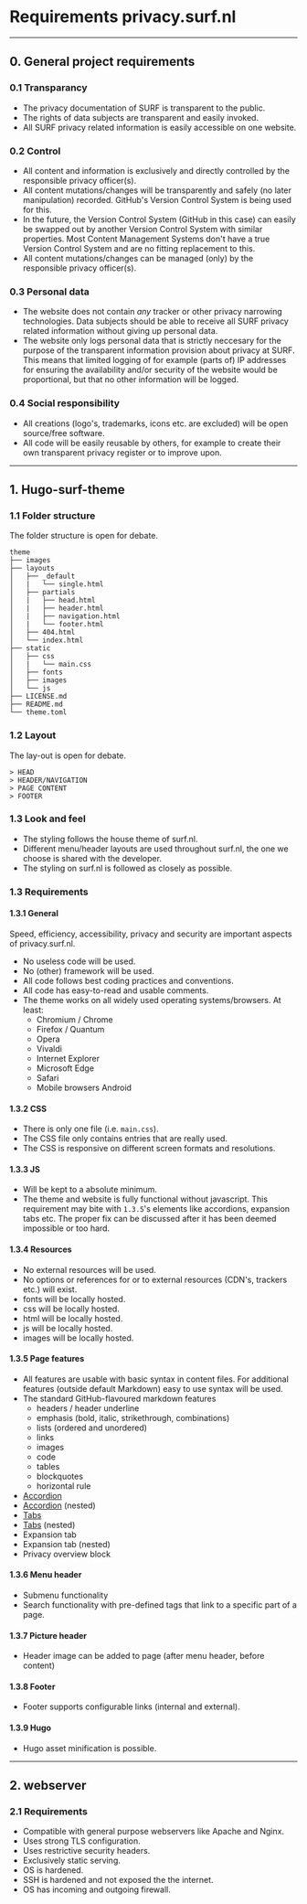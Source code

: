 # Requirements privacy.surf.nl
------------------------------
## 0. General project requirements
### 0.1 Transparancy
* The privacy documentation of SURF is transparent to the public.
* The rights of data subjects are transparent and easily invoked.
* All SURF privacy related information is easily accessible on one website.

### 0.2 Control
* All content and information is exclusively and directly controlled by the responsible privacy officer(s).
* All content mutations/changes will be transparently and safely (no later manipulation) recorded. GitHub's Version Control System is being used for this.
* In the future, the Version Control System (GitHub in this case) can easily be swapped out by another Version Control System with similar properties. Most Content Management Systems don't have a true Version Control System and are no fitting replacement to this.
* All content mutations/changes can be managed (only) by the responsible privacy officer(s).

### 0.3 Personal data
* The website does not contain *any* tracker or other privacy narrowing technologies. Data subjects should be able to receive all SURF privacy related information without giving up personal data.
* The website only logs personal data that is strictly neccesary for the purpose of the transparent information provision about privacy at SURF. This means that limited logging of for example (parts of) IP addresses for ensuring the availability and/or security of the website would be proportional, but that no other information will be logged.

### 0.4 Social responsibility
* All creations (logo's, trademarks, icons etc. are excluded) will be open source/free software.
* All code will be easily reusable by others, for example to create their own transparent privacy register or to improve upon.

---------------------
## 1. Hugo-surf-theme
### 1.1 Folder structure
The folder structure is open for debate.
```
theme
├── images
├── layouts
│   ├── _default
│   |   └── single.html
│   ├── partials
│   |   ├── head.html
│   |   ├── header.html
│   |   ├── navigation.html
│   |   └── footer.html
│   ├── 404.html
│   └── index.html
├── static
│   ├── css
│   |   └── main.css
│   ├── fonts
│   ├── images
│   └── js
├── LICENSE.md
├── README.md
└── theme.toml
```

### 1.2 Layout
The lay-out is open for debate.
```
> HEAD
> HEADER/NAVIGATION
> PAGE CONTENT
> FOOTER
```

### 1.3 Look and feel
* The styling follows the house theme of surf.nl.
* Different menu/header layouts are used throughout surf.nl, the one we choose is shared with the developer.
* The styling on surf.nl is followed as closely as possible.

### 1.3 Requirements
#### 1.3.1 General
Speed, efficiency, accessibility, privacy and security are important aspects of privacy.surf.nl.

* No useless code will be used.
* No (other) framework will be used.
* All code follows best coding practices and conventions.
* All code has easy-to-read and usable comments.
* The theme works on all widely used operating systems/browsers. At least:
    * Chromium / Chrome
    * Firefox / Quantum
    * Opera
    * Vivaldi
    * Internet Explorer
    * Microsoft Edge
    * Safari
    * Mobile browsers Android

#### 1.3.2 CSS
* There is only one file (i.e. `main.css`).
* The CSS file only contains entries that are really used.
* The CSS is responsive on different screen formats and resolutions.

#### 1.3.3 JS
* Will be kept to a absolute minimum.
* The theme and website is fully functional without javascript. This requirement may bite with `1.3.5`'s elements like accordions, expansion tabs etc. The proper fix can be discussed after it has been deemed impossible or too hard.

#### 1.3.4 Resources
* No external resources will be used.
* No options or references for or to external resources (CDN's, trackers etc.) will exist.
* fonts will be locally hosted.
* css will be locally hosted.
* html will be locally hosted.
* js will be locally hosted.
* images will be locally hosted.

#### 1.3.5 Page features
* All features are usable with basic syntax in content files. For additional features (outside default Markdown) easy to use syntax will be used.
* The standard GitHub-flavoured markdown features
    * headers / header underline
    * emphasis (bold, italic, strikethrough, combinations)
    * lists (ordered and unordered)
    * links
    * images
    * code
    * tables
    * blockquotes
    * horizontal rule
* [Accordion](https://en.wikipedia.org/wiki/Accordion_(GUI))
* [Accordion](https://en.wikipedia.org/wiki/Accordion_(GUI)) (nested)
* [Tabs](https://en.wikipedia.org/wiki/Tabbed_interface)
* [Tabs](https://en.wikipedia.org/wiki/Tabbed_interface) (nested)
* Expansion tab
* Expansion tab (nested)
* Privacy overview block

#### 1.3.6 Menu header
* Submenu functionality
* Search functionality with pre-defined tags that link to a specific part of a page.

#### 1.3.7 Picture header
* Header image can be added to page (after menu header, before content)

#### 1.3.8 Footer
* Footer supports configurable links (internal and external).

#### 1.3.9 Hugo
* Hugo asset minification is possible.

---------------
## 2. webserver
### 2.1 Requirements
* Compatible with general purpose webservers like Apache and Nginx.
* Uses strong TLS configuration.
* Uses restrictive security headers.
* Exclusively static serving.
* OS is hardened.
* SSH is hardened and not exposed the the internet.
* OS has incoming and outgoing firewall.
